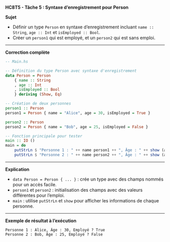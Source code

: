 **HC8T5 - Tâche 5 : Syntaxe d’enregistrement pour Person**

**Sujet**

* Définir un type `Person` en syntaxe d’enregistrement incluant `name :: String`, `age :: Int` et `isEmployed :: Bool`.
* Créer un `person1` qui est employé, et un `person2` qui est sans emploi.

---

**Correction complète**

```haskell
-- Main.hs

-- Définition du type Person avec syntaxe d'enregistrement
data Person = Person
    { name :: String
    , age :: Int
    , isEmployed :: Bool
    } deriving (Show, Eq)

-- Création de deux personnes
person1 :: Person
person1 = Person { name = "Alice", age = 30, isEmployed = True }

person2 :: Person
person2 = Person { name = "Bob", age = 25, isEmployed = False }

-- Fonction principale pour tester
main :: IO ()
main = do
    putStrLn $ "Personne 1 : " ++ name person1 ++ ", Âge : " ++ show (age person1) ++ ", Employé ? " ++ show (isEmployed person1)
    putStrLn $ "Personne 2 : " ++ name person2 ++ ", Âge : " ++ show (age person2) ++ ", Employé ? " ++ show (isEmployed person2)
```

---

**Explication**

* `data Person = Person { ... }` : crée un type avec des champs nommés pour un accès facile.
* `person1` et `person2` : initialisation des champs avec des valeurs différentes pour l’emploi.
* `main` : utilise `putStrLn` et `show` pour afficher les informations de chaque personne.

---

**Exemple de résultat à l’exécution**

```
Personne 1 : Alice, Âge : 30, Employé ? True
Personne 2 : Bob, Âge : 25, Employé ? False
```

